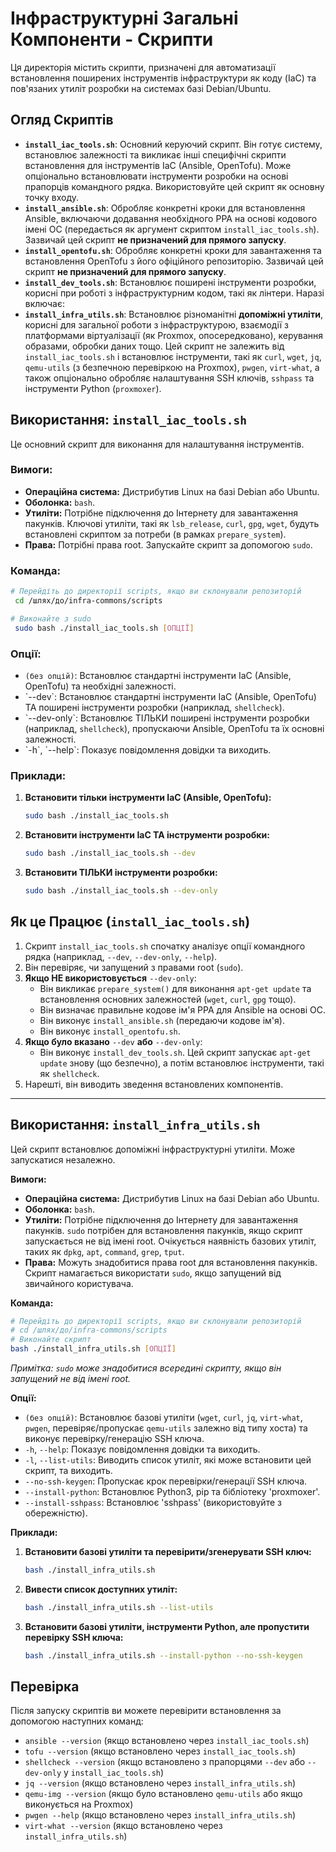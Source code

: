 # Інфраструктурні Загальні Компоненти - Скрипти

Ця директорія містить скрипти, призначені для автоматизації встановлення поширених інструментів інфраструктури як коду (IaC) та пов'язаних утиліт розробки на системах базі Debian/Ubuntu.

## Огляд Скриптів

-   **`install_iac_tools.sh`**:
    Основний керуючий скрипт. Він готує систему, встановлює залежності та викликає інші специфічні скрипти встановлення для інструментів IaC (Ansible, OpenTofu). Може опціонально встановлювати інструменти розробки на основі прапорців командного рядка. Використовуйте цей скрипт як основну точку входу.
-   **`install_ansible.sh`**:
    Обробляє конкретні кроки для встановлення Ansible, включаючи додавання необхідного PPA на основі кодового імені ОС (передається як аргумент скриптом `install_iac_tools.sh`). Зазвичай цей скрипт **не призначений для прямого запуску**.
-   **`install_opentofu.sh`**:
    Обробляє конкретні кроки для завантаження та встановлення OpenTofu з його офіційного репозиторію. Зазвичай цей скрипт **не призначений для прямого запуску**.
-   **`install_dev_tools.sh`**:
    Встановлює поширені інструменти розробки, корисні при роботі з інфраструктурним кодом, такі як лінтери. Наразі включає:
-   **`install_infra_utils.sh`**: Встановлює різноманітні **допоміжні утиліти**, корисні для загальної роботи з інфраструктурою, взаємодії з платформами віртуалізації (як Proxmox, опосередковано), керування образами, обробки даних тощо. Цей скрипт не залежить від `install_iac_tools.sh` і встановлює інструменти, такі як `curl`, `wget`, `jq`, `qemu-utils` (з безпечною перевіркою на Proxmox), `pwgen`, `virt-what`, а також опціонально обробляє налаштування SSH ключів, `sshpass` та інструменти Python (`proxmoxer`).

## Використання: `install_iac_tools.sh`

Це основний скрипт для виконання для налаштування інструментів.

### Вимоги:

-   **Операційна система:** Дистрибутив Linux на базі Debian або Ubuntu.
-   **Оболонка:** `bash`.
-   **Утиліти:** Потрібне підключення до Інтернету для завантаження пакунків. Ключові утиліти, такі як `lsb_release`, `curl`, `gpg`, `wget`, будуть встановлені скриптом за потреби (в рамках `prepare_system`).
-   **Права:** Потрібні права root. Запускайте скрипт за допомогою `sudo`.

### Команда:

```bash
# Перейдіть до директорії scripts, якщо ви склонували репозиторій
 cd /шлях/до/infra-commons/scripts

# Виконайте з sudo
 sudo bash ./install_iac_tools.sh [ОПЦІЇ]
```

### Опції:

-   `(без опцій)`: Встановлює стандартні інструменти IaC (Ansible, OpenTofu) та необхідні залежності.
-   \`--dev\`: Встановлює стандартні інструменти IaC (Ansible, OpenTofu) ТА поширені інструменти розробки (наприклад, `shellcheck`).
-   \`--dev-only\`: Встановлює ТІЛЬКИ поширені інструменти розробки (наприклад, `shellcheck`), пропускаючи Ansible, OpenTofu та їх основні залежності.
-   \`-h\`, \`--help\`: Показує повідомлення довідки та виходить.

### Приклади:

1.  **Встановити тільки інструменти IaC (Ansible, OpenTofu):**
    ```bash
    sudo bash ./install_iac_tools.sh
    ```
2.  **Встановити інструменти IaC ТА інструменти розробки:**
    ```bash
    sudo bash ./install_iac_tools.sh --dev
    ```
3.  **Встановити ТІЛЬКИ інструменти розробки:**
    ```bash
    sudo bash ./install_iac_tools.sh --dev-only
    ```

## Як це Працює (`install_iac_tools.sh`)

1.  Скрипт `install_iac_tools.sh` спочатку аналізує опції командного рядка (наприклад, `--dev`, `--dev-only`, `--help`).
2.  Він перевіряє, чи запущений з правами root (`sudo`).
3.  **Якщо НЕ використовується** `--dev-only`:
    * Він викликає `prepare_system()` для виконання `apt-get update` та встановлення основних залежностей (`wget`, `curl`, `gpg` тощо).
    * Він визначає правильне кодове ім'я PPA для Ansible на основі ОС.
    * Він виконує `install_ansible.sh` (передаючи кодове ім'я).
    * Він виконує `install_opentofu.sh`.
4.  **Якщо було вказано** `--dev` **або** `--dev-only`:
    * Він виконує `install_dev_tools.sh`. Цей скрипт запускає `apt-get update` знову (що безпечно), а потім встановлює інструменти, такі як `shellcheck`.
5.  Нарешті, він виводить зведення встановлених компонентів.

---

## Використання: `install_infra_utils.sh`

Цей скрипт встановлює допоміжні інфраструктурні утиліти. Може запускатися незалежно.

**Вимоги:**

* **Операційна система:** Дистрибутив Linux на базі Debian або Ubuntu.
* **Оболонка:** `bash`.
* **Утиліти:** Потрібне підключення до Інтернету для завантаження пакунків. `sudo` потрібен для встановлення пакунків, якщо скрипт запускається не від імені root. Очікується наявність базових утиліт, таких як `dpkg`, `apt`, `command`, `grep`, `tput`.
* **Права:** Можуть знадобитися права root для встановлення пакунків. Скрипт намагається використати `sudo`, якщо запущений від звичайного користувача.

**Команда:**

```bash
# Перейдіть до директорії scripts, якщо ви склонували репозиторій
# cd /шлях/до/infra-commons/scripts
# Виконайте скрипт
bash ./install_infra_utils.sh [ОПЦІЇ]
```
*Примітка: `sudo` може знадобитися всередині скрипту, якщо він запущений не від імені root.*

**Опції:**

* `(без опцій)`: Встановлює базові утиліти (`wget`, `curl`, `jq`, `virt-what`, `pwgen`, перевіряє/пропускає `qemu-utils` залежно від типу хоста) та виконує перевірку/генерацію SSH ключа.
* `-h`, `--help`: Показує повідомлення довідки та виходить.
* `-l`, `--list-utils`: Виводить список утиліт, які може встановити цей скрипт, та виходить.
* `--no-ssh-keygen`: Пропускає крок перевірки/генерації SSH ключа.
* `--install-python`: Встановлює Python3, pip та бібліотеку 'proxmoxer'.
* `--install-sshpass`: Встановлює 'sshpass' (використовуйте з обережністю).

**Приклади:**

1.  **Встановити базові утиліти та перевірити/згенерувати SSH ключ:**
    ```bash
    bash ./install_infra_utils.sh
    ```
2.  **Вивести список доступних утиліт:**
    ```bash
    bash ./install_infra_utils.sh --list-utils
    ```
3.  **Встановити базові утиліти, інструменти Python, але пропустити перевірку SSH ключа:**
    ```bash
    bash ./install_infra_utils.sh --install-python --no-ssh-keygen
    ```
## Перевірка

Після запуску скриптів ви можете перевірити встановлення за допомогою наступних команд:

* `ansible --version` (якщо встановлено через `install_iac_tools.sh`)
* `tofu --version` (якщо встановлено через `install_iac_tools.sh`)
* `shellcheck --version` (якщо встановлено з прапорцями `--dev` або `--dev-only` у `install_iac_tools.sh`)
* `jq --version` (якщо встановлено через `install_infra_utils.sh`)
* `qemu-img --version` (якщо було встановлено `qemu-utils` або якщо виконується на Proxmox)
* `pwgen --help` (якщо встановлено через `install_infra_utils.sh`)
* `virt-what --version` (якщо встановлено через `install_infra_utils.sh`)
